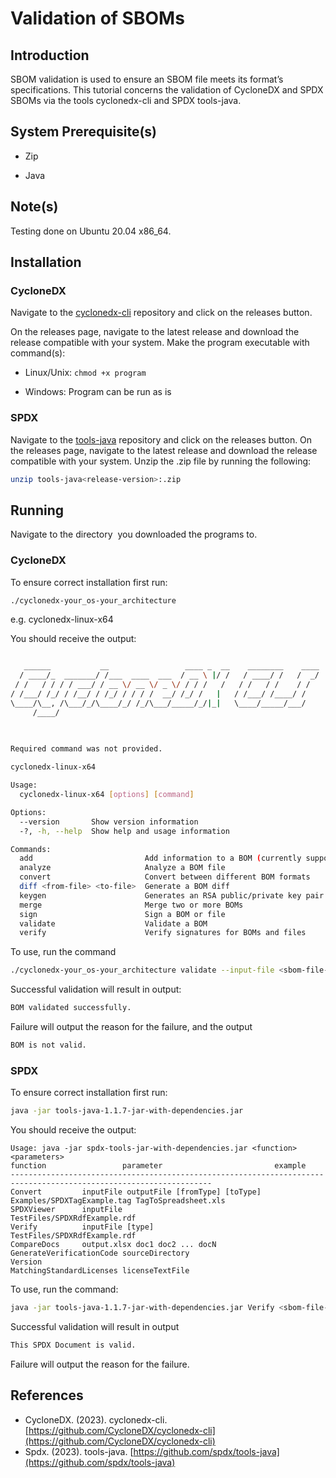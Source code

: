 # Validation of SBOMs


## Introduction

SBOM validation is used to ensure an SBOM file meets its format’s specifications. This tutorial concerns the validation of CycloneDX and SPDX SBOMs via the tools cyclonedx-cli and SPDX tools-java.


## System Prerequisite(s)

* Zip

* Java


## Note(s)

Testing done on Ubuntu 20.04 x86_64.


## Installation

### CycloneDX

Navigate to the [cyclonedx-cli](https://github.com/CycloneDX/cyclonedx-cli) repository and click on the releases button.


On the releases page, navigate to the latest release and download the release compatible with your system. Make the program executable with command(s):


* Linux/Unix: ```chmod +x program```

* Windows: Program can be run as is



### SPDX

Navigate to the [tools-java](https://github.com/spdx/tools-java) repository and click on the releases button. On the releases page, navigate to the latest release and download the release compatible with your system. Unzip the .zip file by running the following:

```bash
unzip tools-java<release-version>:.zip
```



## Running

Navigate to the directory  you downloaded the programs to.


### CycloneDX


To ensure correct installation first run:

```bash
./cyclonedx-your_os-your_architecture
```

e.g. cyclonedx-linux-x64

You should receive the output:

```bash

   ______           __                 ____ _  __    ________    ____
  / ____/_  _______/ /___  ____  ___  / __ \ |/ /   / ____/ /   /  _/
 / /   / / / / ___/ / __ \/ __ \/ _ \/ / / /   /   / /   / /    / /  
/ /___/ /_/ / /__/ / /_/ / / / /  __/ /_/ /   |   / /___/ /____/ /   
\____/\__, /\___/_/\____/_/ /_/\___/_____/_/|_|   \____/_____/___/   
     /____/                                                          
        

        
Required command was not provided.

cyclonedx-linux-x64

Usage:
  cyclonedx-linux-x64 [options] [command]

Options:
  --version       Show version information
  -?, -h, --help  Show help and usage information

Commands:
  add                         Add information to a BOM (currently supports files)
  analyze                     Analyze a BOM file
  convert                     Convert between different BOM formats
  diff <from-file> <to-file>  Generate a BOM diff
  keygen                      Generates an RSA public/private key pair for BOM signing
  merge                       Merge two or more BOMs
  sign                        Sign a BOM or file
  validate                    Validate a BOM
  verify                      Verify signatures for BOMs and files

```

To use, run the command 

```bash
./cyclonedx-your_os-your_architecture validate --input-file <sbom-file-name.json> --input-format json
```

Successful validation will result in output:


```bash
BOM validated successfully. 
```


Failure will output the reason for the failure, and the output


```bash
BOM is not valid.
```

### SPDX

To ensure correct installation first run:

```bash
java -jar tools-java-1.1.7-jar-with-dependencies.jar
```

You should receive the output:
```
Usage: java -jar spdx-tools-jar-with-dependencies.jar <function> <parameters> 
function                 parameter                         example 
------------------------------------------------------------------------------------------------------------------- 
Convert         inputFile outputFile [fromType] [toType]   Examples/SPDXTagExample.tag TagToSpreadsheet.xls 
SPDXViewer      inputFile                                  TestFiles/SPDXRdfExample.rdf 
Verify          inputFile [type]                           TestFiles/SPDXRdfExample.rdf 
CompareDocs     output.xlsx doc1 doc2 ... docN 
GenerateVerificationCode sourceDirectory
Version
MatchingStandardLicenses licenseTextFile

```

To use, run the command:

```bash
java -jar tools-java-1.1.7-jar-with-dependencies.jar Verify <sbom-file-name.spdx>
```

Successful validation will result in output 


```bash
This SPDX Document is valid.
```

Failure will output the reason for the failure. 


## References


* CycloneDX. (2023). cyclonedx-cli. [https://github.com/CycloneDX/cyclonedx-cli](https://github.com/CycloneDX/cyclonedx-cli)
* Spdx. (2023). tools-java. [https://github.com/spdx/tools-java](https://github.com/spdx/tools-java)

